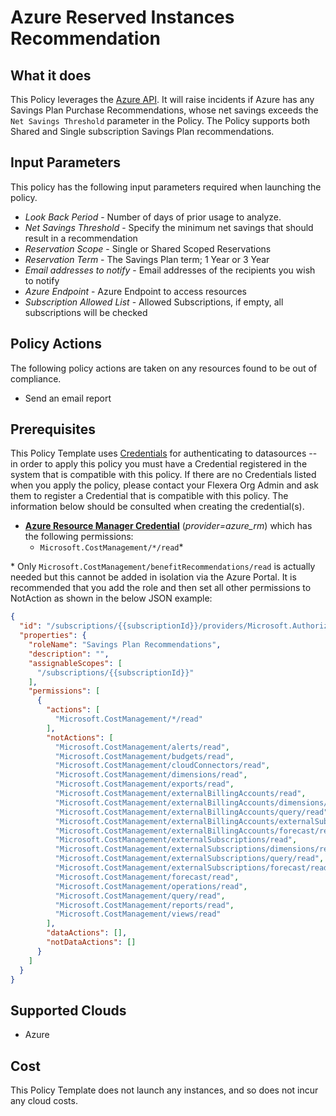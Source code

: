 # Azure Reserved Instances Recommendation

## What it does

This Policy leverages the [Azure API](https://learn.microsoft.com/en-us/rest/api/cost-management/benefit-recommendations/LIST?tabs=HTTP). It will raise incidents if Azure has any Savings Plan Purchase Recommendations, whose net savings exceeds the `Net Savings Threshold` parameter in the Policy. The Policy supports both Shared and Single subscription Savings Plan recommendations.

## Input Parameters

This policy has the following input parameters required when launching the policy.

- *Look Back Period* - Number of days of prior usage to analyze.
- *Net Savings Threshold* - Specify the minimum net savings that should result in a recommendation
- *Reservation Scope* - Single or Shared Scoped Reservations
- *Reservation Term* - The Savings Plan term; 1 Year or 3 Year
- *Email addresses to notify* - Email addresses of the recipients you wish to notify
- *Azure Endpoint* - Azure Endpoint to access resources
- *Subscription Allowed List* - Allowed Subscriptions, if empty, all subscriptions will be checked

## Policy Actions

The following policy actions are taken on any resources found to be out of compliance.

- Send an email report

## Prerequisites

This Policy Template uses [Credentials](https://docs.flexera.com/flexera/EN/Automation/ManagingCredentialsExternal.htm) for authenticating to datasources -- in order to apply this policy you must have a Credential registered in the system that is compatible with this policy. If there are no Credentials listed when you apply the policy, please contact your Flexera Org Admin and ask them to register a Credential that is compatible with this policy. The information below should be consulted when creating the credential(s).

- [**Azure Resource Manager Credential**](https://docs.flexera.com/flexera/EN/Automation/ProviderCredentials.htm#automationadmin_109256743_1124668) (*provider=azure_rm*) which has the following permissions:
  - `Microsoft.CostManagement/*/read`*

\* Only `Microsoft.CostManagement/benefitRecommendations/read` is actually needed but this cannot be added in isolation via the Azure Portal. It is recommended that you add the role and then set all other permissions to NotAction as shown in the below JSON example:

```json
{
  "id": "/subscriptions/{{subscriptionId}}/providers/Microsoft.Authorization/roleDefinitions/{{roleDefinitionId}}",
  "properties": {
    "roleName": "Savings Plan Recommendations",
    "description": "",
    "assignableScopes": [
      "/subscriptions/{{subscriptionId}}"
    ],
    "permissions": [
      {
        "actions": [
          "Microsoft.CostManagement/*/read"
        ],
        "notActions": [
          "Microsoft.CostManagement/alerts/read",
          "Microsoft.CostManagement/budgets/read",
          "Microsoft.CostManagement/cloudConnectors/read",
          "Microsoft.CostManagement/dimensions/read",
          "Microsoft.CostManagement/exports/read",
          "Microsoft.CostManagement/externalBillingAccounts/read",
          "Microsoft.CostManagement/externalBillingAccounts/dimensions/read",
          "Microsoft.CostManagement/externalBillingAccounts/query/read",
          "Microsoft.CostManagement/externalBillingAccounts/externalSubscriptions/read",
          "Microsoft.CostManagement/externalBillingAccounts/forecast/read",
          "Microsoft.CostManagement/externalSubscriptions/read",
          "Microsoft.CostManagement/externalSubscriptions/dimensions/read",
          "Microsoft.CostManagement/externalSubscriptions/query/read",
          "Microsoft.CostManagement/externalSubscriptions/forecast/read",
          "Microsoft.CostManagement/forecast/read",
          "Microsoft.CostManagement/operations/read",
          "Microsoft.CostManagement/query/read",
          "Microsoft.CostManagement/reports/read",
          "Microsoft.CostManagement/views/read"
        ],
        "dataActions": [],
        "notDataActions": []
      }
    ]
  }
}
```

## Supported Clouds

- Azure

## Cost

This Policy Template does not launch any instances, and so does not incur any cloud costs.
